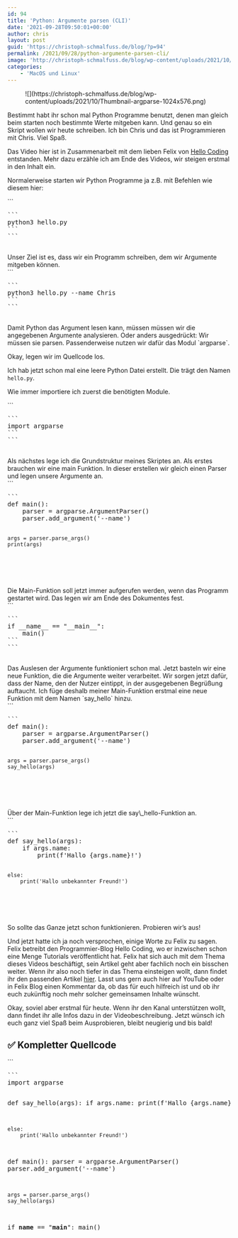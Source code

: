 ```yaml
---
id: 94
title: 'Python: Argumente parsen (CLI)'
date: '2021-09-28T09:50:01+00:00'
author: chris
layout: post
guid: 'https://christoph-schmalfuss.de/blog/?p=94'
permalink: /2021/09/28/python-argumente-parsen-cli/
image: 'http://christoph-schmalfuss.de/blog/wp-content/uploads/2021/10/Thumbnail-argparse.png'
categories:
    - 'MacOS und Linux'
---
```


<figure class="wp-block-image size-large">![](https://christoph-schmalfuss.de/blog/wp-content/uploads/2021/10/Thumbnail-argparse-1024x576.png)</figure>Bestimmt habt ihr schon mal Python Programme benutzt, denen man gleich beim starten noch bestimmte Werte mitgeben kann. Und genau so ein Skript wollen wir heute schreiben. Ich bin Chris und das ist Programmieren mit Chris. Viel Spaß.

Das Video hier ist in Zusammenarbeit mit dem lieben Felix von [Hello Coding ](https://hellocoding.de/blog/coding-language/python/cli-command-in-python)entstanden. Mehr dazu erzähle ich am Ende des Videos, wir steigen erstmal in den Inhalt ein.

Normalerweise starten wir Python Programme ja z.B. mit Befehlen wie diesem hier:

<div class="hcb_wrap">```
<pre class="prism line-numbers lang-plain">```
python3 hello.py
```
```

</div>Unser Ziel ist es, dass wir ein Programm schreiben, dem wir Argumente mitgeben können.

<div class="hcb_wrap">```
<pre class="prism line-numbers lang-plain">```
python3 hello.py --name Chris
```
```

</div>Damit Python das Argument lesen kann, müssen müssen wir die angegebenen Argumente analysieren. Oder anders ausgedrückt: Wir müssen sie parsen. Passenderweise nutzen wir dafür das Modul `argparse`.

Okay, legen wir im Quellcode los.

Ich hab jetzt schon mal eine leere Python Datei erstellt. Die trägt den Namen `hello.py`.

Wie immer importiere ich zuerst die benötigten Module.

<div class="hcb_wrap">```
<pre class="prism line-numbers lang-python" data-lang="Python">```
import argparse
```
```

</div>Als nächstes lege ich die Grundstruktur meines Skriptes an. Als erstes brauchen wir eine main Funktion. In dieser erstellen wir gleich einen Parser und legen unsere Argumente an.

<div class="hcb_wrap">```
<pre class="prism line-numbers lang-python" data-lang="Python">```
def main():
    parser = argparse.ArgumentParser()
    parser.add_argument('--name')
    
    args = parser.parse_args()
    print(args)
```
```

</div>Die Main-Funktion soll jetzt immer aufgerufen werden, wenn das Programm gestartet wird. Das legen wir am Ende des Dokumentes fest.

<div class="hcb_wrap">```
<pre class="prism line-numbers lang-python" data-lang="Python">```
if __name__ == "__main__":
    main()
```
```

</div>Das Auslesen der Argumente funktioniert schon mal. Jetzt basteln wir eine neue Funktion, die die Argumente weiter verarbeitet. Wir sorgen jetzt dafür, dass der Name, den der Nutzer eintippt, in der ausgegebenen Begrüßung auftaucht. Ich füge deshalb meiner Main-Funktion erstmal eine neue Funktion mit dem Namen `say_hello` hinzu.

<div class="hcb_wrap">```
<pre class="prism line-numbers lang-python" data-lang="Python">```
def main():
    parser = argparse.ArgumentParser()
    parser.add_argument('--name')
    
    args = parser.parse_args()
    say_hello(args)
```
```

</div>Über der Main-Funktion lege ich jetzt die say\_hello-Funktion an.

<div class="hcb_wrap">```
<pre class="prism line-numbers lang-python" data-lang="Python">```
def say_hello(args):
    if args.name:
        print(f'Hallo {args.name}!')

    else:
        print('Hallo unbekannter Freund!')

```
```

</div>So sollte das Ganze jetzt schon funktionieren. Probieren wir’s aus!

Und jetzt hatte ich ja noch versprochen, einige Worte zu Felix zu sagen. Felix betreibt den Programmier-Blog Hello Coding, wo er inzwischen schon eine Menge Tutorials veröffentlicht hat. Felix hat sich auch mit dem Thema dieses Videos beschäftigt, sein Artikel geht aber fachlich noch ein bisschen weiter. Wenn ihr also noch tiefer in das Thema einsteigen wollt, dann findet ihr den passenden Artikel [hier](https://hellocoding.de/blog/coding-language/python/cli-command-in-python). Lasst uns gern auch hier auf YouTube oder in Felix Blog einen Kommentar da, ob das für euch hilfreich ist und ob ihr euch zukünftig noch mehr solcher gemeinsamen Inhalte wünscht.

Okay, soviel aber erstmal für heute. Wenn ihr den Kanal unterstützen wollt, dann findet ihr alle Infos dazu in der Videobeschreibung. Jetzt wünsch ich euch ganz viel Spaß beim Ausprobieren, bleibt neugierig und bis bald!

## ✅ Kompletter Quellcode

<div class="hcb_wrap">```
<pre class="prism line-numbers lang-python" data-lang="Python">```
import argparse


def say_hello(args):
    if args.name:
        print(f'Hallo {args.name}!')

    else:
        print('Hallo unbekannter Freund!')


def main():
    parser = argparse.ArgumentParser()
    parser.add_argument('--name')
    
    args = parser.parse_args()
    say_hello(args)


if __name__ == "__main__":
    main()
```
```

</div>